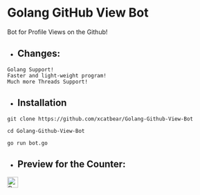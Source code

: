 # Golang GitHub View Bot
Bot for Profile Views on the Github!

* ## Changes:
```
Golang Support!
Faster and light-weight program!
Much more Threads Support!
```

* ## Installation
```
git clone https://github.com/xcatbear/Golang-Github-View-Bot
```
```
cd Golang-Github-View-Bot
```
```
go run bot.go
```

* ## Preview for the Counter:
<img height="25" src="https://api.visitorbadge.io/api/VisitorHit?user=xcatbear&countColorcountColor&countColor=%23006EFF" alt="Profile Views"/>
